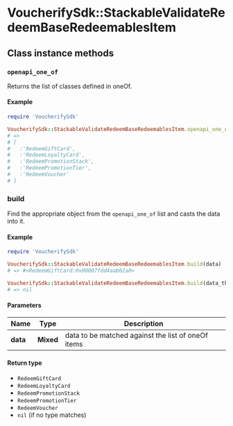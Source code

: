 # VoucherifySdk::StackableValidateRedeemBaseRedeemablesItem

## Class instance methods

### `openapi_one_of`

Returns the list of classes defined in oneOf.

#### Example

```ruby
require 'VoucherifySdk'

VoucherifySdk::StackableValidateRedeemBaseRedeemablesItem.openapi_one_of
# =>
# [
#   :'RedeemGiftCard',
#   :'RedeemLoyaltyCard',
#   :'RedeemPromotionStack',
#   :'RedeemPromotionTier',
#   :'RedeemVoucher'
# ]
```

### build

Find the appropriate object from the `openapi_one_of` list and casts the data into it.

#### Example

```ruby
require 'VoucherifySdk'

VoucherifySdk::StackableValidateRedeemBaseRedeemablesItem.build(data)
# => #<RedeemGiftCard:0x00007fdd4aab02a0>

VoucherifySdk::StackableValidateRedeemBaseRedeemablesItem.build(data_that_doesnt_match)
# => nil
```

#### Parameters

| Name | Type | Description |
| ---- | ---- | ----------- |
| **data** | **Mixed** | data to be matched against the list of oneOf items |

#### Return type

- `RedeemGiftCard`
- `RedeemLoyaltyCard`
- `RedeemPromotionStack`
- `RedeemPromotionTier`
- `RedeemVoucher`
- `nil` (if no type matches)

